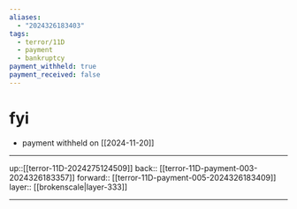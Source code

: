 ```yaml
---
aliases:
  - "2024326183403"
tags:
  - terror/11D
  - payment
  - bankruptcy
payment_withheld: true
payment_received: false
---
```


# fyi

- payment withheld on [[2024-11-20]]

***

up::[[terror-11D-2024275124509]]
back:: [[terror-11D-payment-003-2024326183357]]
forward:: [[terror-11D-payment-005-2024326183409]]
layer:: [[brokenscale|layer-333]]

***
